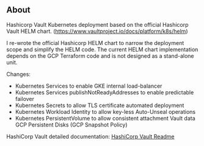 <!-- @format -->

## About

Hashicorp Vault Kubernetes deployment based on the official Hashicorp Vault HELM chart. (https://www.vaultproject.io/docs/platform/k8s/helm)

I re-wrote the official Hashicorp HELM chart to narrow the deployment scope and simplify the HELM code. The current HELM chart implementation depends on the GCP Terraform code and is not designed as a stand-alone unit.

Changes:

- Kubernetes Services to enable GKE internal load-balancer
- Kubernetes Services publishNotReadyAddresses to enable predictable failover
- Kubernetes Secrets to allow TLS certificate automated deployment
- Kubernetes Workload Identity to allow key-less Auto-Unseal operations
- Kubernetes PersistentVolume to allow consistent attachment Vault data GCP Persistent Disks (GCP Snapshot Policy)

HashiCorp Vault detailed documentation: [HashiCorp Vault Readme](docs/hashicorp-vault.md)
